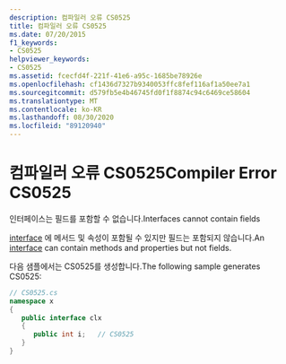 ```yaml
---
description: 컴파일러 오류 CS0525
title: 컴파일러 오류 CS0525
ms.date: 07/20/2015
f1_keywords:
- CS0525
helpviewer_keywords:
- CS0525
ms.assetid: fcecfd4f-221f-41e6-a95c-1685be78926e
ms.openlocfilehash: cf1436d7327b9340053ffc8fef116af1a50ee7a1
ms.sourcegitcommit: d579fb5e4b46745fd0f1f8874c94c6469ce58604
ms.translationtype: MT
ms.contentlocale: ko-KR
ms.lasthandoff: 08/30/2020
ms.locfileid: "89120940"
---
```

# <a name="compiler-error-cs0525"></a><span data-ttu-id="8928b-103">컴파일러 오류 CS0525</span><span class="sxs-lookup"><span data-stu-id="8928b-103">Compiler Error CS0525</span></span>
<span data-ttu-id="8928b-104">인터페이스는 필드를 포함할 수 없습니다.</span><span class="sxs-lookup"><span data-stu-id="8928b-104">Interfaces cannot contain fields</span></span>  
  
 <span data-ttu-id="8928b-105">[interface](../language-reference/keywords/interface.md) 에 메서드 및 속성이 포함될 수 있지만 필드는 포함되지 않습니다.</span><span class="sxs-lookup"><span data-stu-id="8928b-105">An [interface](../language-reference/keywords/interface.md) can contain methods and properties but not fields.</span></span>  
  
 <span data-ttu-id="8928b-106">다음 샘플에서는 CS0525를 생성합니다.</span><span class="sxs-lookup"><span data-stu-id="8928b-106">The following sample generates CS0525:</span></span>  
  
```csharp  
// CS0525.cs  
namespace x  
{  
   public interface clx  
   {  
      public int i;   // CS0525  
   }  
}  
```
